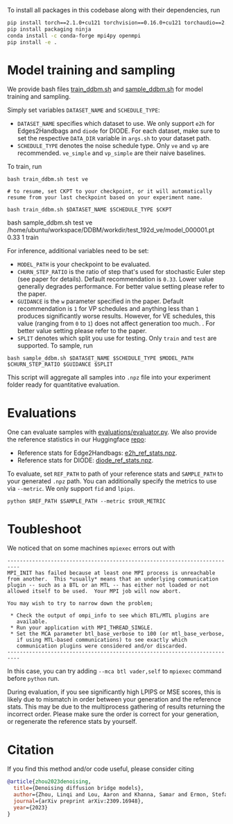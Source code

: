 

To install all packages in this codebase along with their dependencies, run
```sh
pip install torch==2.1.0+cu121 torchvision==0.16.0+cu121 torchaudio==2.1.0 --index-url https://download.pytorch.org/whl/cu121
pip install packaging ninja
conda install -c conda-forge mpi4py openmpi
pip install -e .
```

# Model training and sampling

We provide bash files [train_ddbm.sh](train_ddbm.sh) and [sample_ddbm.sh](sample_ddbm.sh) for model training and sampling. 

Simply set variables `DATASET_NAME` and `SCHEDULE_TYPE`:
- `DATASET_NAME` specifies which dataset to use. We only support `e2h` for Edges2Handbags and `diode` for DIODE. For each dataset, make sure to set the respective `DATA_DIR` variable in `args.sh` to your dataset path.
- `SCHEDULE_TYPE` denotes the noise schedule type. Only `ve` and `vp` are recommended. `ve_simple` and `vp_simple` are their naive baselines.

To train, run
```
bash train_ddbm.sh test ve

# to resume, set CKPT to your checkpoint, or it will automatically resume from your last checkpoint based on your experiment name.

bash train_ddbm.sh $DATASET_NAME $SCHEDULE_TYPE $CKPT
```
bash sample_ddbm.sh test ve /home/ubuntu/workspace/DDBM/workdir/test_192d_ve/model_000001.pt 0.33 1 train

For inference, additional variables need to be set:
- `MODEL_PATH` is your checkpoint to be evaluated.
- `CHURN_STEP_RATIO` is the ratio of step that's used for stochastic Euler step (see paper for details). Default recommendation is `0.33`. Lower value generally degrades performance. For better value setting please refer to the paper.
- `GUIDANCE` is the `w` parameter specified in the paper. Default recommendation is `1` for VP schedules and anything less than `1` produces significantly worse results. However, for VE schedules, this value (ranging from `0` to `1`) does not affect generation too much. . For better value setting please refer to the paper.
- `SPLIT` denotes which split you use for testing. Only `train` and `test` are supported.
To sample, run
```
bash sample_ddbm.sh $DATASET_NAME $SCHEDULE_TYPE $MODEL_PATH $CHURN_STEP_RATIO $GUIDANCE $SPLIT
```
This script will aggregate all samples into `.npz` file into your experiment folder ready for quantitative evaluation.


# Evaluations

One can evaluate samples with [evaluations/evaluator.py](evaluations/evaluator.py). We also provide the reference statistics in our Huggingface [repo](https://huggingface.co/alexzhou907/DDBM):
- Reference stats for Edge2Handbags: [e2h_ref_stats.npz](https://huggingface.co/alexzhou907/DDBM/resolve/main/edges2handbags_ref_64_data.npz).
- Reference stats for DIODE: [diode_ref_stats.npz](https://huggingface.co/alexzhou907/DDBM/resolve/main/diode_ref_256_data.npz).

To evaluate, set `REF_PATH` to path of your reference stats and `SAMPLE_PATH` to your generated `.npz` path. You can additionally specify the metrics to use via `--metric`. We only support `fid` and `lpips`.
```
python $REF_PATH $SAMPLE_PATH --metric $YOUR_METRIC
```

# Toubleshoot

We noticed that on some machines `mpiexec` errors out with
```
--------------------------------------------------------------------------
MPI_INIT has failed because at least one MPI process is unreachable
from another.  This *usually* means that an underlying communication
plugin -- such as a BTL or an MTL -- has either not loaded or not
allowed itself to be used.  Your MPI job will now abort.

You may wish to try to narrow down the problem;  

 * Check the output of ompi_info to see which BTL/MTL plugins are
   available.
 * Run your application with MPI_THREAD_SINGLE.  
 * Set the MCA parameter btl_base_verbose to 100 (or mtl_base_verbose,
   if using MTL-based communications) to see exactly which
   communication plugins were considered and/or discarded.
--------------------------------------------------------------------------
```

In this case, you can try adding `--mca btl vader,self` to `mpiexec` command before `python` run.

During evaluation, if you see significantly high LPIPS or MSE scores, this is likely due to mismatch in order between your generation and the reference stats. This may be due to the multiprocess gathering of results returning the incorrect order. Please make sure the order is correct for your generation, or regenerate the reference stats by yourself.


# Citation

If you find this method and/or code useful, please consider citing

```bibtex
@article{zhou2023denoising,
  title={Denoising diffusion bridge models},
  author={Zhou, Linqi and Lou, Aaron and Khanna, Samar and Ermon, Stefano},
  journal={arXiv preprint arXiv:2309.16948},
  year={2023}
}
```
